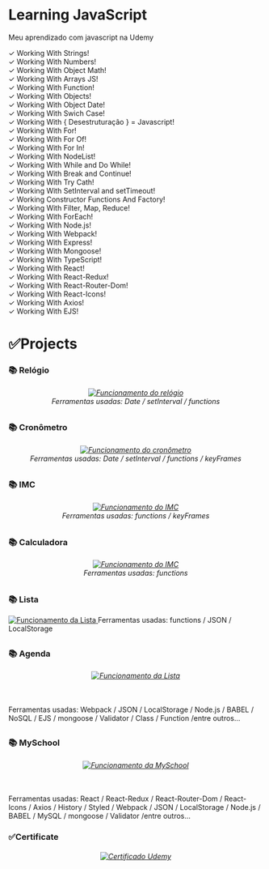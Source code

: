 # Learning JavaScript
 Meu aprendizado com javascript na Udemy

 ✓ Working With Strings! <br>
 ✓ Working With Numbers! <br>
 ✓ Working With Object Math! <br>
 ✓ Working With Arrays JS! <br>
 ✓ Working With Function! <br>
 ✓ Working With Objects! <br>
 ✓ Working With Object Date! <br>
 ✓ Working With Swich Case! <br>
 ✓ Working With { Desestruturação } = Javascript! <br>
 ✓ Working With For! <br>
 ✓ Working With For Of! <br>
 ✓ Working With For In! <br>
 ✓ Working With NodeList! <br>
 ✓ Working With While and Do While! <br>
 ✓ Working With Break and Continue! <br>
 ✓ Working With Try Cath! <br>
 ✓ Working With SetInterval and setTimeout! <br>
 ✓ Working Constructor Functions And Factory! <br>
 ✓ Working With Filter, Map, Reduce! <br>
 ✓ Working With ForEach! <br>
 ✓ Working With Node.js! <br>
 ✓ Working With Webpack! <br>
 ✓ Working With Express! <br>
 ✓ Working With Mongoose! <br>
 ✓ Working With TypeScript! <br>
 ✓ Working With React! <br>
 ✓ Working With React-Redux! <br>
 ✓ Working With React-Router-Dom! <br>
 ✓ Working With React-Icons! <br>
 ✓ Working With Axios! <br>
 ✓ Working With EJS! <br>

 <h1>✅Projects</h1>
 <h3>📚 Relógio</h3> 
 
 <h6 align="center">
   <a href="https://sylu4n.github.io/JsUdemy/exercicios/Relogio/index.html">
    <img src="./imgReadme/Relogio.gif" alt="Funcionamento do relógio" />
   </a><br>
   Ferramentas usadas: Date / setInterval / functions
 </h6>
 <h2></h2>

 <h3>📚 Cronômetro</h3> 
 <h6 align="center">
    <a href="https://sylu4n.github.io/JsUdemy/exercicios/Cronometro/index.html">
      <img src="./imgReadme/Cronometro.gif" alt="Funcionamento do cronômetro" />
    </a><br>
    Ferramentas usadas: Date / setInterval / functions / keyFrames
  </h6>
 <h2></h2>

<h3>📚 IMC</h3> 
 <h6 align="center">
    <a href="https://sylu4n.github.io/JsUdemy/exercicios/IMC/index.html">
      <img src="./imgReadme/IMC.gif" alt="Funcionamento do IMC" />
    </a><br>
    Ferramentas usadas: functions / keyFrames
 </h6>
 <h2></h2>

<h3>📚 Calculadora</h3> 
 <h6 align="center">
    <a href="https://sylu4n.github.io/JsUdemy/exercicios/Calculadora/index.html">
      <img src="./imgReadme/Calculadora.gif" alt="Funcionamento do IMC" />
    </a><br>
     Ferramentas usadas: functions
 </h6>
 <h2></h2>

<h3>📚 Lista</h3> 
<a href="https://sylu4n.github.io/JsUdemy/exercicios/Lista/index.html"> 
  <img src="./imgReadme/lista.gif" alt="Funcionamento da Lista" />
</a>
Ferramentas usadas: functions / JSON / LocalStorage  
<h2></h2>

<h3>📚 Agenda</h3> 
<h6 align="center">
  <a href="https://www.linkedin.com/posts/luan-sim%C3%B5es-617492236_com-base-nos-estudos-da-udemy-consegui-desenvolver-activity-6915748380409274370-2Zz3?utm_source=linkedin_share&utm_medium=member_desktop_web">
    <img src="./imgReadme/AgendaGif.gif" alt="Funcionamento da Lista" />
  </a>
</h6> 
<br>
 Ferramentas usadas: Webpack / JSON / LocalStorage / Node.js / BABEL / NoSQL / EJS / mongoose / Validator / Class / Function /entre outros...

<h2></h2>

<h3>📚 MySchool</h3> 
<h6 align="center">
  <a href="https://www.linkedin.com/posts/luan-sim%C3%B5es-617492236_com-base-nos-estudos-em-react-desenvolvi-activity-6918023647324479488-r-PV?utm_source=linkedin_share&utm_medium=member_desktop_web">
    <img src="./imgReadme/SchoolGif.gif" alt="Funcionamento da MySchool">
  </a>
</h6> 
<br>
 Ferramentas usadas: React / React-Redux / React-Router-Dom / React-Icons / Axios / History / Styled / Webpack / JSON / LocalStorage / Node.js / BABEL / MySQL / mongoose / Validator /entre outros...

<h3>✅Certificate</h2>

<h6 align="center">
  <a href="https://www.linkedin.com/posts/luan-sim%C3%B5es-617492236_com-base-nos-estudos-em-react-desenvolvi-activity-6918023647324479488-r-PV?utm_source=linkedin_share&utm_medium=member_desktop_web">
    <img src="./imgReadme/Certificado.jpg" alt="Certificado Udemy" />
  </a>
</h6>
  

